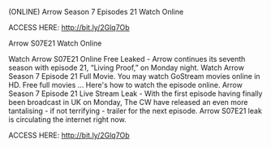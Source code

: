 (ONLINE) Arrow Season 7 Episodes 21 Watch Online

ACCESS HERE: http://bit.ly/2Glq7Ob

Arrow S07E21 Watch Online

Watch Arrow S07E21 Online Free Leaked - Arrow continues its seventh season with episode 21, “Living Proof,” on Monday night. Watch Arrow Season 7 Episode 21 Full Movie. You may watch GoStream movies online in HD. Free full movies ... Here's how to watch the episode online. Arrow Season 7 Episode 21 Live Stream Leak - With the first episode having finally been broadcast in UK on Monday, The CW have released an even more tantalising - if not terrifying - trailer for the next episode. Arrow S07E21 leak is circulating the internet right now.

ACCESS HERE: http://bit.ly/2Glq7Ob
